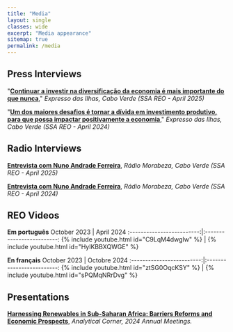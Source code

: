 ```yaml
---
title: "Media"
layout: single
classes: wide
excerpt: "Media appearance"
sitemap: true
permalink: /media
---
```


## Press Interviews
"[**Continuar a investir na diversificação da economia é mais importante do que nunca**](https://expressodasilhas.cv/)," *Expresso das Ilhas, Cabo Verde (SSA REO - April 2025)*

"[**Um dos maiores desafios é tornar a dívida em investimento produtivo, para que possa impactar positivamente a economia**](https://expressodasilhas.cv/economia/2024/04/28/um-dos-maiores-desafios-e-tornar-a-divida-em-investimento-produtivo-para-que-possa-impactar-positivamente-a-economia/91163)," *Expresso das Ilhas, Cabo Verde (SSA REO - April 2024)*

## Radio Interviews
[**Entrevista com Nuno Andrade Ferreira**](https://share.transistor.fm/s/05bb7fd0), *Rádio Morabeza, Cabo Verde (SSA REO - April 2025)*

[**Entrevista com Nuno Andrade Ferreira**](https://media.transistor.fm/60a0b5ce/c7e2ad9b.mp3), *Rádio Morabeza, Cabo Verde (SSA REO - April 2024)*

## REO Videos

**Em português**
October 2023             |  April 2024
:-------------------------:|:-------------------------:
{% include youtube.html id="C9LqM4dwgIw" %}  |  {% include youtube.html id="HylKBBXQWGE" %}

**En français**
October 2023             |  Octobre 2024
:-------------------------:|:-------------------------:
{% include youtube.html id="ztSG0OqcKSY" %}  |  {% include youtube.html id="sPQMqNRrDvg" %}


## Presentations
[**Harnessing Renewables in Sub-Saharan Africa: Barriers Reforms and Economic Prospects**](https://www.imfconnect.org/content/imf/en/annual-meetings/calendar/open/2024/10/22/188772.html), *Analytical Corner, 2024 Annual Meetings.*
[](https://cf-images.us-east-1.prod.boltdns.net/v1/static/45228659001/e6fabd77-5879-4134-8a60-d04b385f41e1/32d36a5d-dd27-41be-94c4-0ba2bf17dc44/1280x720/match/image.jpg)



